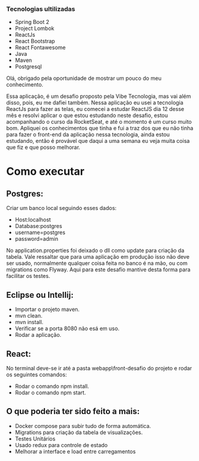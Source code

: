 ### Tecnologias ultilizadas
- Spring Boot 2
- Project Lombok
- ReactJs
- React Bootstrap
- React Fontawesome
- Java
- Maven
- Postgresql

Olá, obrigado pela oportunidade de mostrar um pouco do meu conhecimento.

Essa aplicação, é um desafio proposto pela Vibe Tecnologia, mas vai além disso, pois, eu me dafiei também.
Nessa aplicação eu usei a tecnologia ReactJs para fazer as telas, eu comecei a estudar ReactJS dia 12 desse mês e resolvi aplicar o que estou estudando neste desafio, estou acompanhando o curso da RocketSeat, e até o momento é um curso muito bom. Apliquei os conhecimentos que tinha e fui a traz dos que eu não tinha para fazer o front-end da aplicação nessa tecnologia, ainda estou estudando, então é provável que daqui a uma semana eu veja muita coisa que fiz e que posso melhorar.

# Como executar

## Postgres:
Criar um banco local seguindo esses dados:
- Host:localhost
- Database:postgres
- username=postgres
- password=admin

No application.properties foi deixado o dll como update para criação da tabela. Vale ressaltar que para uma aplicação em produção isso não deve ser usado, normalmente qualquer coisa feita no banco é na mão, ou com migrations como Flyway. Aqui para este desafio mantive desta forma para facilitar os testes.

## Eclipse ou Intellij:
- Importar o projeto maven.
- mvn clean.
- mvn install.
- Verificar se a porta 8080 não esá em uso.
- Rodar a aplicação.

## React:
No terminal deve-se ir até a pasta webapp\front-desafio do projeto e rodar os seguintes comandos:
- Rodar o comando npm install.
- Rodar o comando npm start.

## O que poderia ter sido feito a mais:

- Docker compose para subir tudo de forma automática.
- Migrations para criação da tabela de visualizações.
- Testes Unitários
- Usado redux para controle de estado
- Melhorar a interface e load entre carregamentos

